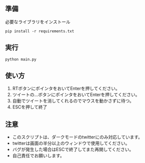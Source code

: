 ## 準備
必要なライブラリをインストール
```
pip install -r requirements.txt
```

## 実行
```
python main.py
```

## 使い方
1. RTボタンにポインタをおいてEnterを押してください。
2. ツイートの...ボタンにポインタをおいてEnterを押してください。
3. 自動でツイートを消してくれるのでマウスを動かさずに待つ。
4. ESCを押して終了

## 注意
+ このスクリプトは、ダークモードのtwitterにのみ対応しています。
+ twitterは画面の半分以上のウィンドウで使用してください。
+ バグが発生した場合はESCで終了してまた再開してください。
+ 自己責任でお願いします。
